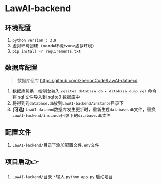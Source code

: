 # LawAI-backend

## 环境配置
1. `python version : 3.9`
2. 虚拟环境创建（conda环境/venv虚拟环境）
3. `pip install -r requirements.txt`

## 数据库配置
> 数据库仓库 https://github.com/SheriocCode/LawAI-dataend
1. 数据库转换：控制台输入 `sqlite3 database.db < database_dump.sql` 命令将 sql 文件导入到 sqlite3 数据库中
2. 将得到的`database.db`放到`LawAI-backend/instance`目录下
3. **(可选)** `LawAI-dataend`数据库发生更新时，重新生成`database.db`文件，替换`LawAI-backend/instance`目录下的`database.db`文件

## 配置文件
1. `LawAI-backend/`目录下添加配置文件`.env`文件

## 项目启动👉
1. `LawAI-backend/`目录下输入 `python app.py` 启动项目